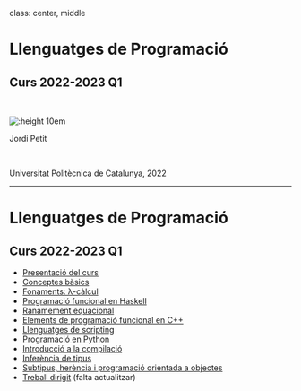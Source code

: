 
class: center, middle

# Llenguatges de Programació

## Curs 2022-2023 Q1

<br/>


![:height 10em](img/hardest-programming-language.png)



Jordi Petit 

<br/>

Universitat Politècnica de Catalunya, 2022

---

# Llenguatges de Programació

## Curs 2022-2023 Q1

- [Presentació del curs](01-presentacio.html)
- [Conceptes bàsics](02-introduccio.html)
- [Fonaments: λ-càlcul](03-lambda-calcul.html)
- [Programació funcional en Haskell](https://jpetit.jutge.org/haskell/)
- [Ranamement equacional](16-raonament-equacional.html)
- [Elements de programació funcional en C++](09-fp-c++.html)
- [Llenguatges de scripting](12-scripting.html)
- [Programació en Python](https://gebakx.github.io/Python3)
- [Introducció a la compilació](13-compilacio.html)
- [Inferència de tipus](11-inferencia-tipus.html)
- [Subtipus, herència i programació orientada a objectes](14-subtipus.html)
- [Treball dirigit](10-treball-lps.html) (falta actualitzar)
